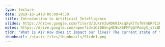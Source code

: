```yaml
---
type: lecture
date: 2019-10-14T8:00:00+4:30
title: Introduction to Artificial Intelligence
slides: https://drive.google.com/file/d/1LKrmIuNOAVJXsqXyKlTufNYnbRP11GkQ/view
notes: https://drive.google.com/open?id=1Oi005ngHI9vX6FFPqGfPodgX_s3c8MwU
tldr: "What is AI? How does it impact our lives? The current state of the art."
thumbnail: /static_files/thumbnails/Slide1.png
---
```

